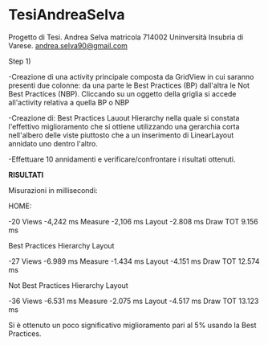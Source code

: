 TesiAndreaSelva
===============

Progetto di Tesi. Andrea Selva matricola 714002 Uninversità Insubria di Varese.
andrea.selva90@gmail.com

Step 1)

-Creazione di una activity principale composta da GridView in cui saranno presenti
due colonne: da una parte le Best Practices (BP) dall'altra le Not Best Practices (NBP). 
Cliccando su un oggetto della griglia si accede all'activity relativa a quella BP o NBP

-Creazione di: Best Practices Lauout Hierarchy nella quale si constata 
l'effettivo miglioramento che si ottiene utilizzando una gerarchia corta nell'albero 
delle viste piuttosto che a un inserimento di LinearLayout annidato uno dentro l'altro.

-Effettuare 10 annidamenti e verificare/confrontare i risultati ottenuti.

**RISULTATI**

Misurazioni in millisecondi:

HOME:

-20 Views
-4,242 ms Measure
-2,106 ms Layout
-2.808 ms Draw
TOT 9.156 ms

Best Practices Hierarchy Layout

-27 Views
-6.989 ms Measure
-1.434 ms Layout
-4.151 ms Draw
TOT 12.574 ms

Not Best Practices Hierarchy Layout

-36 Views
-6.531 ms Measure
-2.075 ms Layout
-4.517 ms Draw
TOT 13.123 ms

Si è ottenuto un poco significativo miglioramento pari al 5% usando la Best Practices.

